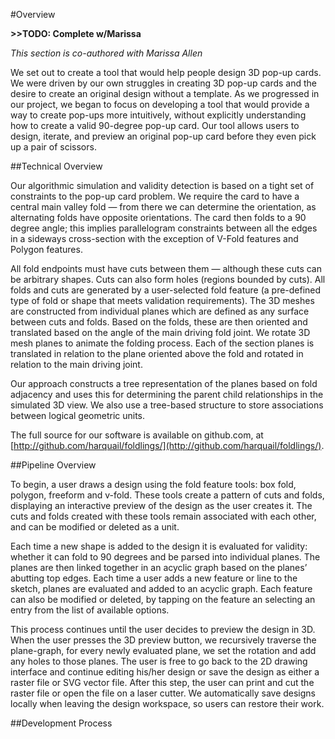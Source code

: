#Overview

**>>TODO: Complete w/Marissa**

_This section is co-authored with Marissa Allen_

We set out to create a tool that would help people design 3D pop-up cards. We were driven by our own struggles in creating 3D pop-up cards and the desire to create an original design without a template. As we progressed in our project, we began to focus on developing a tool that would provide a way to create pop-ups more intuitively, without explicitly understanding how to create a valid 90-degree pop-up card. Our tool allows users to design, iterate, and preview an original pop-up card before they even pick up a pair of scissors. 

##Technical Overview 

Our algorithmic simulation and validity detection is based on a tight set of constraints to the pop-up card problem.  We require the card to have a central main valley fold — from there we can determine the orientation, as alternating folds have opposite orientations.  The card then folds to a 90 degree angle; this implies parallelogram constraints between all the edges in a sideways cross-section with the exception of V-Fold features and Polygon features.   

All fold endpoints must have cuts between them — although these cuts can be arbitrary shapes. Cuts can also form holes (regions bounded by cuts). All folds and cuts are generated by a user-selected fold feature (a pre-defined type of fold or shape that meets validation requirements). The 3D meshes are constructed from individual planes which are defined as any surface between cuts and folds.  Based on the folds, these are then oriented and translated based on the angle of the main driving fold joint.  We rotate 3D mesh planes to animate the folding process.  Each of the section planes is translated in relation to the plane oriented above the fold and rotated in relation to the main driving joint.

Our approach constructs a tree representation of the planes based on fold adjacency and uses this for determining the parent child relationships in the simulated 3D view.  We also use a tree-based structure to store associations between logical geometric units.

The full source for our software is available on github.com, at [http://github.com/harquail/foldlings/](http://github.com/harquail/foldlings/).

##Pipeline Overview

To begin, a user draws a design using the fold feature tools: box fold, polygon, freeform and v-fold.  These tools create a pattern of cuts and folds, displaying an interactive preview of the design as the user creates it.  The cuts and folds created with these tools remain associated with each other, and can be modified or deleted as a unit.

Each time a new shape is added to the design it is evaluated for validity: whether it can fold to 90 degrees and be parsed into individual planes. The planes are then linked together in an acyclic graph based on the planes’ abutting top edges. Each time a user adds a new feature or line to the sketch, planes are evaluated and added to an acyclic graph.  Each feature can also be modified or deleted, by tapping on the feature an selecting an entry from the list of available options.

This process continues until the user decides to preview the design in 3D. When the user presses the 3D preview button, we recursively traverse the plane-graph, for every newly evaluated plane, we set the rotation and add any holes to those planes. The user is free to go back to the 2D drawing interface and continue editing his/her design or save the design as either a raster file or SVG vector file. After this step, the user can print and cut the raster file or open the file on a laser cutter.  We automatically save designs locally when leaving the design workspace, so users can restore their work.

##Development Process

